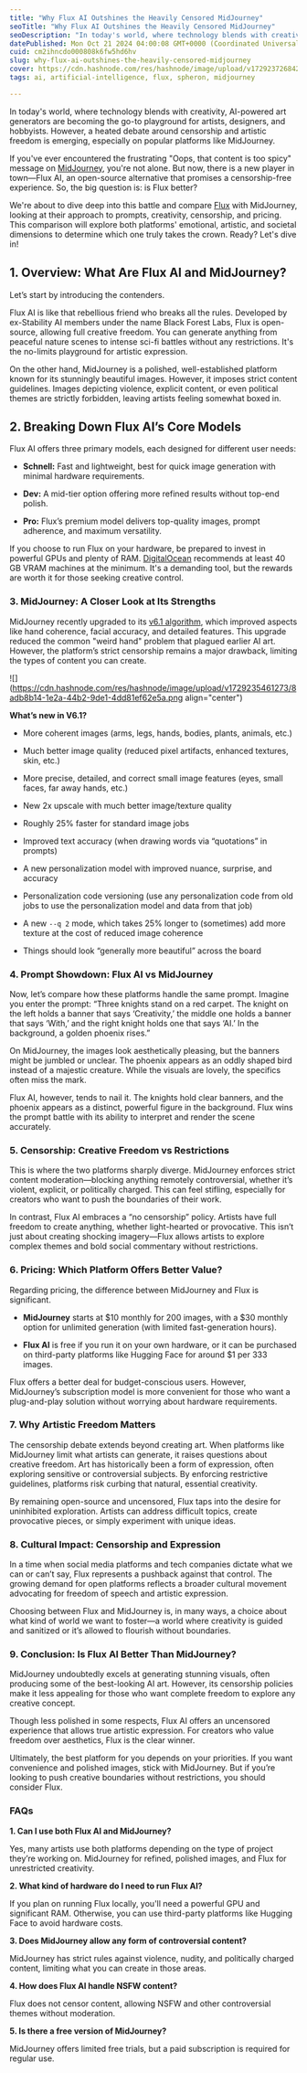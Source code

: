 ```yaml
---
title: "Why Flux AI Outshines the Heavily Censored MidJourney"
seoTitle: "Why Flux AI Outshines the Heavily Censored MidJourney"
seoDescription: "In today's world, where technology blends with creativity, AI-powered art generators are becoming the go-to playground for artists, designers, and hobbyists"
datePublished: Mon Oct 21 2024 04:00:08 GMT+0000 (Coordinated Universal Time)
cuid: cm2ihncdo000808k6fw5hd6hv
slug: why-flux-ai-outshines-the-heavily-censored-midjourney
cover: https://cdn.hashnode.com/res/hashnode/image/upload/v1729237268423/21cb679c-ca82-473b-96de-da34a99a0d51.png
tags: ai, artificial-intelligence, flux, spheron, midjourney

---
```


In today's world, where technology blends with creativity, AI-powered art generators are becoming the go-to playground for artists, designers, and hobbyists. However, a heated debate around censorship and artistic freedom is emerging, especially on popular platforms like MidJourney.

If you've ever encountered the frustrating "Oops, that content is too spicy" message on [MidJourney](https://www.midjourney.com/home), you're not alone. But now, there is a new player in town—Flux AI, an open-source alternative that promises a censorship-free experience. So, the big question is: is Flux better?

We're about to dive deep into this battle and compare [Flux](https://flux1.ai/) with MidJourney, looking at their approach to prompts, creativity, censorship, and pricing. This comparison will explore both platforms' emotional, artistic, and societal dimensions to determine which one truly takes the crown. Ready? Let's dive in!

## **1\. Overview: What Are Flux AI and MidJourney?**

Let’s start by introducing the contenders.

Flux AI is like that rebellious friend who breaks all the rules. Developed by ex-Stability AI members under the name Black Forest Labs, Flux is open-source, allowing full creative freedom. You can generate anything from peaceful nature scenes to intense sci-fi battles without any restrictions. It's the no-limits playground for artistic expression.

On the other hand, MidJourney is a polished, well-established platform known for its stunningly beautiful images. However, it imposes strict content guidelines. Images depicting violence, explicit content, or even political themes are strictly forbidden, leaving artists feeling somewhat boxed in.

## **2\. Breaking Down Flux AI’s Core Models**

Flux AI offers three primary models, each designed for different user needs:

* **Schnell:** Fast and lightweight, best for quick image generation with minimal hardware requirements.
    
* **Dev:** A mid-tier option offering more refined results without top-end polish.
    
* **Pro:** Flux’s premium model delivers top-quality images, prompt adherence, and maximum versatility.
    

If you choose to run Flux on your hardware, be prepared to invest in powerful GPUs and plenty of RAM. [DigitalOcean](https://www.digitalocean.com/community/tutorials/flux) recommends at least 40 GB VRAM machines at the minimum. It's a demanding tool, but the rewards are worth it for those seeking creative control.

### **3\. MidJourney: A Closer Look at Its Strengths**

MidJourney recently upgraded to its [v6.1 algorithm](https://updates.midjourney.com/version-6-1/), which improved aspects like hand coherence, facial accuracy, and detailed features. This upgrade reduced the common "weird hand" problem that plagued earlier AI art. However, the platform’s strict censorship remains a major drawback, limiting the types of content you can create.

![](https://cdn.hashnode.com/res/hashnode/image/upload/v1729235461273/8adb8b14-1e2a-44b2-9de1-4dd81ef62e5a.png align="center")

**What’s new in V6.1?**

* More coherent images (arms, legs, hands, bodies, plants, animals, etc.)
    
* Much better image quality (reduced pixel artifacts, enhanced textures, skin, etc.)
    
* More precise, detailed, and correct small image features (eyes, small faces, far away hands, etc.)
    
* New 2x upscale with much better image/texture quality
    
* Roughly 25% faster for standard image jobs
    
* Improved text accuracy (when drawing words via “quotations” in prompts)
    
* A new personalization model with improved nuance, surprise, and accuracy
    
* Personalization code versioning (use any personalization code from old jobs to use the personalization model and data from that job)
    
* A new `--q 2` mode, which takes 25% longer to (sometimes) add more texture at the cost of reduced image coherence
    
* Things should look “generally more beautiful” across the board
    

### **4\. Prompt Showdown: Flux AI vs MidJourney**

Now, let’s compare how these platforms handle the same prompt. Imagine you enter the prompt: “Three knights stand on a red carpet. The knight on the left holds a banner that says ‘Creativity,’ the middle one holds a banner that says ‘With,’ and the right knight holds one that says ‘AI.’ In the background, a golden phoenix rises.”

On MidJourney, the images look aesthetically pleasing, but the banners might be jumbled or unclear. The phoenix appears as an oddly shaped bird instead of a majestic creature. While the visuals are lovely, the specifics often miss the mark.

Flux AI, however, tends to nail it. The knights hold clear banners, and the phoenix appears as a distinct, powerful figure in the background. Flux wins the prompt battle with its ability to interpret and render the scene accurately.

### **5\. Censorship: Creative Freedom vs Restrictions**

This is where the two platforms sharply diverge. MidJourney enforces strict content moderation—blocking anything remotely controversial, whether it’s violent, explicit, or politically charged. This can feel stifling, especially for creators who want to push the boundaries of their work.

In contrast, Flux AI embraces a “no censorship” policy. Artists have full freedom to create anything, whether light-hearted or provocative. This isn’t just about creating shocking imagery—Flux allows artists to explore complex themes and bold social commentary without restrictions.

### **6\. Pricing: Which Platform Offers Better Value?**

Regarding pricing, the difference between MidJourney and Flux is significant.

* **MidJourney** starts at $10 monthly for 200 images, with a $30 monthly option for unlimited generation (with limited fast-generation hours).
    
* **Flux AI** is free if you run it on your own hardware, or it can be purchased on third-party platforms like Hugging Face for around $1 per 333 images.
    

Flux offers a better deal for budget-conscious users. However, MidJourney’s subscription model is more convenient for those who want a plug-and-play solution without worrying about hardware requirements.

### **7\. Why Artistic Freedom Matters**

The censorship debate extends beyond creating art. When platforms like MidJourney limit what artists can generate, it raises questions about creative freedom. Art has historically been a form of expression, often exploring sensitive or controversial subjects. By enforcing restrictive guidelines, platforms risk curbing that natural, essential creativity.

By remaining open-source and uncensored, Flux taps into the desire for uninhibited exploration. Artists can address difficult topics, create provocative pieces, or simply experiment with unique ideas.

### **8\. Cultural Impact: Censorship and Expression**

In a time when social media platforms and tech companies dictate what we can or can’t say, Flux represents a pushback against that control. The growing demand for open platforms reflects a broader cultural movement advocating for freedom of speech and artistic expression.

Choosing between Flux and MidJourney is, in many ways, a choice about what kind of world we want to foster—a world where creativity is guided and sanitized or it’s allowed to flourish without boundaries.

### **9\. Conclusion: Is Flux AI Better Than MidJourney?**

MidJourney undoubtedly excels at generating stunning visuals, often producing some of the best-looking AI art. However, its censorship policies make it less appealing for those who want complete freedom to explore any creative concept.

Though less polished in some respects, Flux AI offers an uncensored experience that allows true artistic expression. For creators who value freedom over aesthetics, Flux is the clear winner.

Ultimately, the best platform for you depends on your priorities. If you want convenience and polished images, stick with MidJourney. But if you’re looking to push creative boundaries without restrictions, you should consider Flux.

### **FAQs**

**1\. Can I use both Flux AI and MidJourney?**

Yes, many artists use both platforms depending on the type of project they’re working on. MidJourney for refined, polished images, and Flux for unrestricted creativity.

**2\. What kind of hardware do I need to run Flux AI?**

If you plan on running Flux locally, you'll need a powerful GPU and significant RAM. Otherwise, you can use third-party platforms like Hugging Face to avoid hardware costs.

**3\. Does MidJourney allow any form of controversial content?**

MidJourney has strict rules against violence, nudity, and politically charged content, limiting what you can create in those areas.

**4\. How does Flux AI handle NSFW content?**

Flux does not censor content, allowing NSFW and other controversial themes without moderation.

**5\. Is there a free version of MidJourney?**

MidJourney offers limited free trials, but a paid subscription is required for regular use.